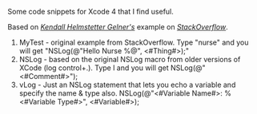Some code snippets for Xcode 4 that I find useful.

Based on [*Kendall Helmstetter Gelner's*](http://stackoverflow.com/users/6330/kendall-helmstetter-gelner) example on [*StackOverflow*](http://stackoverflow.com/questions/5303374/how-do-i-create-custom-text-macros-in-xcode-4).

1. MyTest - original example from StackOverflow. Type "nurse" and you will get "NSLog(@"Hello Nurse %@", <#Thing#>);" 
2. NSLog - based on the original NSLog macro from older versions of XCode (log control+.). Type l and you will get NSLog(@"<#Comment#>");
3. vLog - Just an NSLog statement that lets you echo a variable and specify the name & type also. NSLog(@"<#Variable Name#>: %<#Variable Type#>", <#Variable#>);